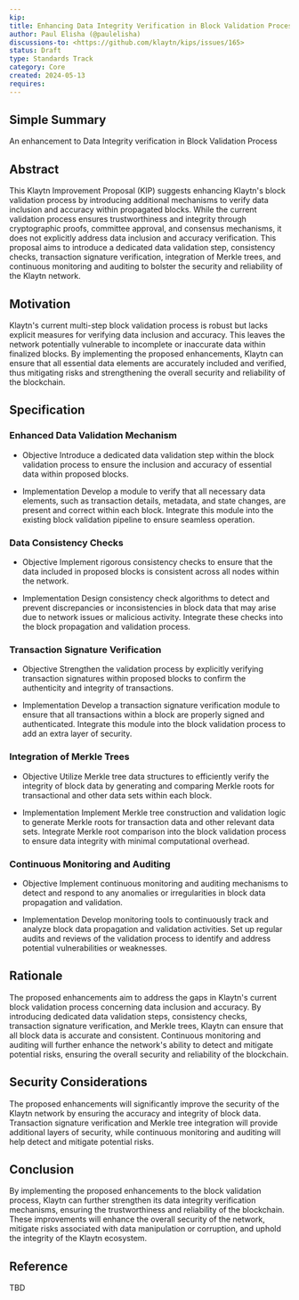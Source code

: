 ```yaml
---
kip: 
title: Enhancing Data Integrity Verification in Block Validation Process
author: Paul Elisha (@paulelisha)
discussions-to: <https://github.com/klaytn/kips/issues/165>
status: Draft
type: Standards Track
category: Core
created: 2024-05-13
requires: 
---
```


## Simple Summary
An enhancement to Data Integrity verification in Block Validation Process

## Abstract
This Klaytn Improvement Proposal (KIP) suggests enhancing Klaytn's block validation process by introducing additional mechanisms to verify data inclusion and accuracy within propagated blocks. While the current validation process ensures trustworthiness and integrity through cryptographic proofs, committee approval, and consensus mechanisms, it does not explicitly address data inclusion and accuracy verification. This proposal aims to introduce a dedicated data validation step, consistency checks, transaction signature verification, integration of Merkle trees, and continuous monitoring and auditing to bolster the security and reliability of the Klaytn network.

## Motivation
Klaytn's current multi-step block validation process is robust but lacks explicit measures for verifying data inclusion and accuracy. This leaves the network potentially vulnerable to incomplete or inaccurate data within finalized blocks. By implementing the proposed enhancements, Klaytn can ensure that all essential data elements are accurately included and verified, thus mitigating risks and strengthening the overall security and reliability of the blockchain.

## Specification

### Enhanced Data Validation Mechanism
 - Objective
Introduce a dedicated data validation step within the block validation process to ensure the inclusion and accuracy of essential data within proposed blocks.

 - Implementation
Develop a module to verify that all necessary data elements, such as transaction details, metadata, and state changes, are present and correct within each block.
Integrate this module into the existing block validation pipeline to ensure seamless operation.


### Data Consistency Checks
 - Objective
Implement rigorous consistency checks to ensure that the data included in proposed blocks is consistent across all nodes within the network.

 - Implementation
Design consistency check algorithms to detect and prevent discrepancies or inconsistencies in block data that may arise due to network issues or malicious activity.
Integrate these checks into the block propagation and validation process.

### Transaction Signature Verification
 - Objective
Strengthen the validation process by explicitly verifying transaction signatures within proposed blocks to confirm the authenticity and integrity of transactions.

 - Implementation
Develop a transaction signature verification module to ensure that all transactions within a block are properly signed and authenticated.
Integrate this module into the block validation process to add an extra layer of security.

### Integration of Merkle Trees
 - Objective
Utilize Merkle tree data structures to efficiently verify the integrity of block data by generating and comparing Merkle roots for transactional and other data sets within each block.

 - Implementation
Implement Merkle tree construction and validation logic to generate Merkle roots for transaction data and other relevant data sets.
Integrate Merkle root comparison into the block validation process to ensure data integrity with minimal computational overhead.

### Continuous Monitoring and Auditing
 - Objective
Implement continuous monitoring and auditing mechanisms to detect and respond to any anomalies or irregularities in block data propagation and validation.

 - Implementation
Develop monitoring tools to continuously track and analyze block data propagation and validation activities.
Set up regular audits and reviews of the validation process to identify and address potential vulnerabilities or weaknesses.

## Rationale
The proposed enhancements aim to address the gaps in Klaytn's current block validation process concerning data inclusion and accuracy. By introducing dedicated data validation steps, consistency checks, transaction signature verification, and Merkle trees, Klaytn can ensure that all block data is accurate and consistent. Continuous monitoring and auditing will further enhance the network's ability to detect and mitigate potential risks, ensuring the overall security and reliability of the blockchain.

## Security Considerations
The proposed enhancements will significantly improve the security of the Klaytn network by ensuring the accuracy and integrity of block data. Transaction signature verification and Merkle tree integration will provide additional layers of security, while continuous monitoring and auditing will help detect and mitigate potential risks.

## Conclusion
By implementing the proposed enhancements to the block validation process, Klaytn can further strengthen its data integrity verification mechanisms, ensuring the trustworthiness and reliability of the blockchain. These improvements will enhance the overall security of the network, mitigate risks associated with data manipulation or corruption, and uphold the integrity of the Klaytn ecosystem.

## Reference
TBD